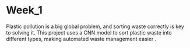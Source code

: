 # Week_1
Plastic pollution is a big global problem, and sorting waste correctly is key to solving it. This project uses a CNN model to sort plastic waste into different types, making automated waste management easier . 
